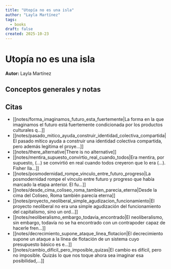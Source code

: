 ```yaml
---
title: "Utopía no es una isla"
author: "Layla Martínez"
tags:
  - books
draft: false
created: 2025-10-23
---
```


# Utopía no es una isla

**Autor:** Layla Martínez


## Conceptos generales y notas



## Citas
- [[notes/forma_imaginamos_futuro_esta_fuertemente|La forma en la que imaginamos el futuro está fuertemente condicionada por los productos culturales q...]]
- [[notes/pasado_mitico_ayuda_construir_identidad_colectiva_compartida|El pasado mítico ayuda a construir una identidad colectiva compartida, pero además legitima el proye...]]
- [[notes/there_alternative|There is no alternative]]
- [[notes/mentira_supuesto_convirtio_real_cuando_todos|Era mentira, por supuesto, (…) se convirtió en real cuando todos creyeron que lo era (…). Fisher lla...]]
- [[notes/posmodernidad_rompe_vinculo_entre_futuro_progreso|La posmodernidad rompe el vínculo entre futuro y progreso que había marcado la etapa anterior. El fu...]]
- [[notes/desde_cima_coliseo_roma_tambien_parecia_eterna|Desde la cima del Coliseo, Roma también parecía eterna]]
- [[notes/proyecto_neoliberal_simple_agudizacion_funcionamiento|El proyecto neoliberal no era una simple agudización del funcionamiento del capitalismo, sino un ord...]]
- [[notes/neoliberalismo_embargo_todavia_encontrado|El neoliberalismo, sin embargo, todavía no se ha encontrado con un contrapoder capaz de hacerle fren...]]
- [[notes/decrecimiento_supone_ataque_linea_flotacion|El decrecimiento supone un ataque a la línea de flotación de un sistema cuyo presupuesto básico es e...]]
- [[notes/cambio_dificil_pero_imposible_quizas|El cambio es difícil, pero no imposible. Quizás lo que nos toque ahora sea imaginar esa posibilidad,...]]
